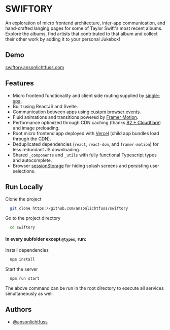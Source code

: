# SWIFTORY

An exploration of micro frontend architecture,
inter-app communication, and hand-crafted langing pages for some of Taylor Swift's most
recent albums. Explore the albums, find artists that contributed to that album and collect their
other work by adding it to your personal Jukebox!

## Demo

[swiftory.ansonlichtfuss.com](https://swiftory.ansonlichtfuss.com)

## Features

- Micro frontend functionality and client side routing supplied by [single-spa](https://single-spa.js.org).
- Built using ReactJS and Svelte.
- Communication between apps using [custom browser events](https://developer.mozilla.org/en-US/docs/Web/Events/Creating_and_triggering_events).
- Fluid animations and transitions powered by [Framer Motion](https://www.framer.com/motion/).
- Performance optimized through CDN caching (thanks [B2 + Cloudflare](https://help.backblaze.com/hc/en-us/articles/217666928-Using-Backblaze-B2-with-the-Cloudflare-CDN)) and image preloading.
- Root micro frontend app deployed with [Vercel](https://vercel.com) (child app bundles load through the CDN).
- Deduplicated dependencies (`react`, `react-dom`, and `framer-motion`) for less redundant JS downloading.
- Shared `_components` and `_utils` with fully functional Typescript types and autocomplete.
- Browser [sessionStorage](https://developer.mozilla.org/en-US/docs/Web/API/Window/sessionStorage) for hiding splash screens and persisting user selections.

## Run Locally

Clone the project

```bash
  git clone https://github.com/ansonlichtfuss/swiftory
```

Go to the project directory

```bash
  cd swiftory
```

#### In every subfolder except `@types`, run:

Install dependencies

```bash
  npm install
```

Start the server

```bash
  npm run start
```

The above command can be run in the root directory to execute all services simultaneously as well.

## Authors

- [@ansonlichtfuss](https://www.github.com/ansonlichtfuss)

